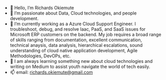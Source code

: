 - 👋 Hello, I’m Richards Okiemute
- 👀 I’m passionate about Data, Cloud technologies, and people development.
- 🌱 I’m currently working as a Azure Cloud Support Engineer. I troubleshoot, debug, and resolve Iaac, PaaS, and SaaS issues for Microsoft ERP customers on the backend. My job requires a broad range of skills ranging from documentation, excellent communication, technical anaysis, data analysis, hierarchical escalations, sound understanding of cloud native application development, Agile Methodologies, DevOPs, etc.
- 💞️ I am always learning something new about cloud technologies and writing on Medium to assist youth navigate the world of tech easily.
- 📫 email: richards.okiemute@gmail.com

<!---
richards-okiemute/richards-okiemute is a ✨ special ✨ repository because its `README.md` (this file) appears on your GitHub profile.
You can click the Preview link to take a look at your changes.
--->
